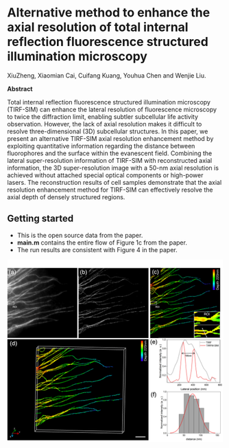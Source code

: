 # Alternative method to enhance the axial resolution of total internal reflection fluorescence structured illumination microscopy
XiuZheng, Xiaomian Cai, Cuifang Kuang, Youhua Chen and Wenjie Liu.
<br>


**Abstract**

Total internal reflection fluorescence structured illumination microscopy (TIRF-SIM) can enhance the lateral resolution of fluorescence microscopy to twice the diffraction limit, enabling subtler subcellular life activity observation. However, the lack of axial resolution makes it difficult to resolve three-dimensional (3D) subcellular structures. In this paper, we present an alternative TIRF-SIM axial resolution enhancement method by exploiting quantitative information regarding the distance between fluorophores and the surface within the evanescent field. Combining the lateral super-resolution information of TIRF-SIM with reconstructed axial information, the 3D super-resolution image with a 50-nm axial resolution is achieved without attached special optical components or high-power lasers. The reconstruction results of cell samples demonstrate that the axial resolution enhancement method for TIRF-SIM can effectively resolve the axial depth of densely structured regions.
## Getting started
- This is the open source data from the paper. 
- **main.m** contains the entire flow of Figure 1c from the paper.
- The run results are consistent with Figure 4 in the paper.


![Figure4](img/Figure4.png)
